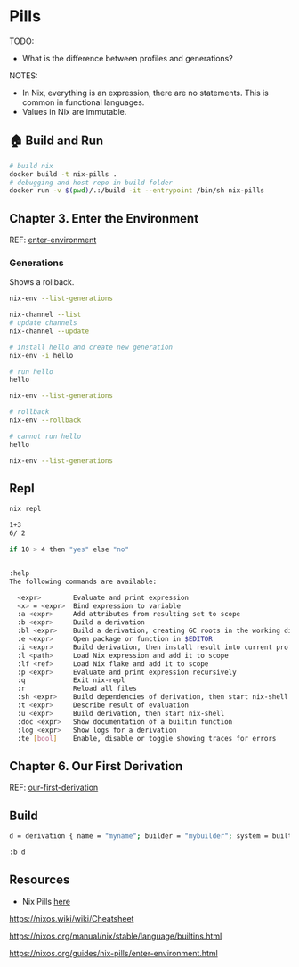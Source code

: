 # Pills

TODO:

* What is the difference between profiles and generations?  


NOTES:  

* In Nix, everything is an expression, there are no statements. This is common in functional languages.
* Values in Nix are immutable.

## 🏠 Build and Run

```sh
# build nix
docker build -t nix-pills .
# debugging and host repo in build folder
docker run -v $(pwd)/.:/build -it --entrypoint /bin/sh nix-pills
```

## Chapter 3. Enter the Environment

REF: [enter-environment](https://nixos.org/guides/nix-pills/enter-environment.html)  

### Generations

Shows a rollback.  

```sh
nix-env --list-generations

nix-channel --list
# update channels
nix-channel --update

# install hello and create new generation
nix-env -i hello

# run hello
hello

nix-env --list-generations

# rollback
nix-env --rollback

# cannot run hello
hello

nix-env --list-generations
```

## Repl

```sh
nix repl

1+3 
6/ 2

if 10 > 4 then "yes" else "no"


:help
The following commands are available:

  <expr>        Evaluate and print expression
  <x> = <expr>  Bind expression to variable
  :a <expr>     Add attributes from resulting set to scope
  :b <expr>     Build a derivation
  :bl <expr>    Build a derivation, creating GC roots in the working directory
  :e <expr>     Open package or function in $EDITOR
  :i <expr>     Build derivation, then install result into current profile
  :l <path>     Load Nix expression and add it to scope
  :lf <ref>     Load Nix flake and add it to scope
  :p <expr>     Evaluate and print expression recursively
  :q            Exit nix-repl
  :r            Reload all files
  :sh <expr>    Build dependencies of derivation, then start nix-shell
  :t <expr>     Describe result of evaluation
  :u <expr>     Build derivation, then start nix-shell
  :doc <expr>   Show documentation of a builtin function
  :log <expr>   Show logs for a derivation
  :te [bool]    Enable, disable or toggle showing traces for errors

```

## Chapter 6. Our First Derivation

REF: [our-first-derivation](https://nixos.org/guides/nix-pills/our-first-derivation.html)  

## Build

```sh
d = derivation { name = "myname"; builder = "mybuilder"; system = builtins.currentSystem; } 

:b d
```

## Resources

* Nix Pills [here](https://nixos.org/guides/nix-pills)

https://nixos.wiki/wiki/Cheatsheet

https://nixos.org/manual/nix/stable/language/builtins.html
 
https://nixos.org/guides/nix-pills/enter-environment.html
